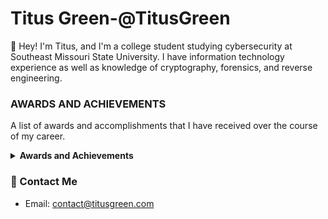 # Titus Green-@TitusGreen

👋 Hey! I'm Titus, and I'm a college student studying cybersecurity at Southeast Missouri State University. I have information technology experience as well as knowledge of cryptography, forensics, and reverse engineering.

### AWARDS AND ACHIEVEMENTS
A list of awards and accomplishments that I have received over the course of my career.

<details>
  <summary><strong>Awards and Achievements</strong></summary>
 
 1st Place (2022) - SkillsUSA Missouri State Cybersecurity Competition
 
 1st Place (2022) - moreNET Missouri Cybersecurity Challenge State Event
  
 1st Place (2022) - moreNET Missouri Cybersecurity Challenge Qualifying Event
 
 1st Place (2021) - moreNET Missouri Cybersecurity Challenge State Event
  
 1st Place (2021) - moreNET Missouri Cybersecurity Challenge Qualifying Event
  
 4th Place (2019) - SkillsUSA Missouri State Cybersecurity Competition
</details>

### 💬 Contact Me
- Email: contact@titusgreen.com
